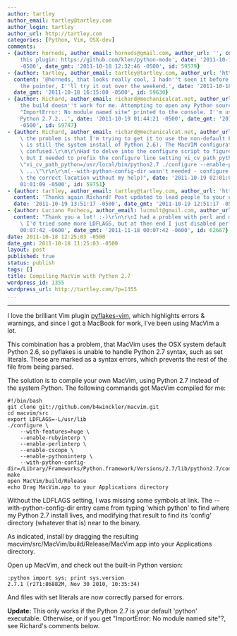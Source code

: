 ```yaml
---
author: tartley
author_email: tartley@tartley.com
author_login: tartley
author_url: http://tartley.com
categories: [Python, Vim, OSX-dev]
comments:
- {author: horneds, author_email: horneds@gmail.com, author_url: '', content: 'Check
    this plugin: https://github.com/klen/python-mode', date: '2011-10-18 13:32:46
    -0500', date_gmt: '2011-10-18 12:32:46 -0500', id: 59579}
- {author: tartley, author_email: tartley@tartley.com, author_url: 'http://tartley.com',
  content: '@horneds, that looks really cool, I hadn''t seen it before. Thanks for
    the pointer, I''ll try it out over the weekend.', date: '2011-10-18 17:15:00 -0500',
  date_gmt: '2011-10-18 16:15:00 -0500', id: 59630}
- {author: Richard, author_email: richard@mechanicalcat.net, author_url: '', content: 'Sadly
    the build doesn''t work for me. Attempting to open any Python source results in
    "ImportError: No module named site" printed to the console. I''m using a built-from-source
    Python 2.7.2...', date: '2011-10-19 01:44:21 -0500', date_gmt: '2011-10-19 00:44:21
    -0500', id: 59747}
- {author: Richard, author_email: richard@mechanicalcat.net, author_url: '', content: "Ah,\
    \ the problem is that I'm trying to get it to use the non-default Python (my default\
    \ is still the system install of Python 2.6). The MacVIM configuration gets mighty\
    \ confused.\r\n\r\nHad to delve into the configure script to figure this out,\
    \ but I needed to prefix the configure line setting vi_cv_path_python:\r\n\r\n\
    \"vi_cv_path_python=/usr/local/bin/python2.7 ./configure --enable-pythoninterp\
    \ ...\"\r\n\r\n(--with-python-config-dir wasn't needed - configure determined\
    \ the correct location without my help)", date: '2011-10-19 02:01:09 -0500', date_gmt: '2011-10-19
    01:01:09 -0500', id: 59751}
- {author: tartley, author_email: tartley@tartley.com, author_url: 'http://tartley.com',
  content: 'Thanks again Richard! Post updated to lead people to your comment. :-)',
  date: '2011-10-19 13:51:17 -0500', date_gmt: '2011-10-19 12:51:17 -0500', id: 59891}
- {author: Luciano Pacheco, author_email: lucmult@gmail.com, author_url: 'http://blog.lucmult.com.br',
  content: "Thank you a lot! :-)\r\n\r\nI had a problem with perl and missing symbols,\
    \ I'd tried some more LDFLAGS, but at then end I just disabled perl.", date: '2011-11-18
    00:07:42 -0600', date_gmt: '2011-11-18 00:07:42 -0600', id: 62667}
date: 2011-10-18 12:25:03 -0500
date_gmt: 2011-10-18 11:25:03 -0500
layout: post
published: true
status: publish
tags: []
title: Compiling MacVim with Python 2.7
wordpress_id: 1355
wordpress_url: http://tartley.com/?p=1355
...
```

---

I love the brilliant Vim plugin
[pyflakes-vim](http://www.vim.org/scripts/script.php?script_id=2441),
which highlights errors & warnings, and since I got a MacBook for work,
I've been using MacVim a lot.

This combination has a problem, that MacVim uses the OSX system default
Python 2.6, so pyflakes is unable to handle Python 2.7 syntax, such as
set literals. These are marked as a syntax errors, which prevents the
rest of the file from being parsed.

The solution is to compile your own MacVim, using Python 2.7 instead of
the system Python. The following commands got MacVim compiled for me:

``` {lang="bash"}
#!/bin/bash
git clone git://github.com/b4winckler/macvim.git
cd macvim/src
export LDFLAGS=-L/usr/lib
./configure \
    --with-features=huge \
    --enable-rubyinterp \
    --enable-perlinterp \
    --enable-cscope \
    --enable-pythoninterp \
    --with-python-config-dir=/Library/Frameworks/Python.framework/Versions/2.7/lib/python2.7/config
make
open MacVim/build/Release
echo Drag MacVim.app to your Applications directory
```

Without the LDFLAGS setting, I was missing some symbols at link. The
--with-python-config-dir entry came from typing 'which python' to find
where my Python 2.7 install lives, and modifying that result to find its
'config' directory (whatever that is) near to the binary.

As indicated, install by dragging the resulting
macvim/src/MacVim/build/Release/MacVim.app into your Applications
directory.

Open up MacVim, and check out the built-in Python version:

``` {lang="vim"}
:python import sys; print sys.version
2.7.1 (r271:86882M, Nov 30 2010, 10:35:34)
```

And files with set literals are now correctly parsed for errors.

**Update:** This only works if the Python 2.7 is your default 'python'
executable. Otherwise, or if you get "ImportError: No module named
site"?, see Richard's comments below.
